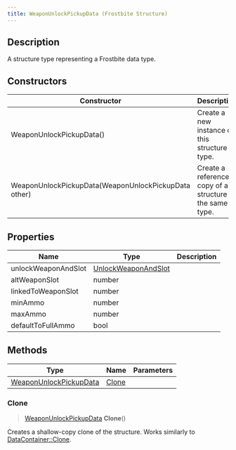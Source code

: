 ```yaml
---
title: WeaponUnlockPickupData (Frostbite Structure)
---
```

## Description

A structure type representing a Frostbite data type.

## Constructors

| Constructor                                          | Description                                              |
| ---------------------------------------------------- | -------------------------------------------------------- |
| WeaponUnlockPickupData()                             | Create a new instance of this structure type.            |
| WeaponUnlockPickupData(WeaponUnlockPickupData other) | Create a reference copy of a structure of the same type. |

## Properties

| Name                | Type                                       | Description |
| ------------------- | ------------------------------------------ | ----------- |
| unlockWeaponAndSlot | [UnlockWeaponAndSlot](UnlockWeaponAndSlot) |             |
| altWeaponSlot       | number                                     |             |
| linkedToWeaponSlot  | number                                     |             |
| minAmmo             | number                                     |             |
| maxAmmo             | number                                     |             |
| defaultToFullAmmo   | bool                                       |             |

## Methods

| Type                                             | Name            | Parameters |
| ------------------------------------------------ | --------------- | ---------- |
| [WeaponUnlockPickupData](WeaponUnlockPickupData) | [Clone](#clone) |            |

### Clone

> [WeaponUnlockPickupData](WeaponUnlockPickupData) **Clone**()

Creates a shallow-copy clone of the structure. Works similarly to [DataContainer::Clone](/vext/ref/cls/shr/datacontainer#clone).
